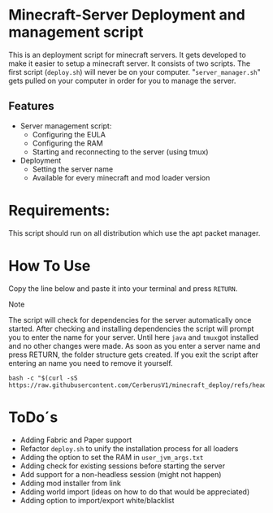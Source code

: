 # Minecraft-Server Deployment and management script
This is an deployment script for minecraft servers. It gets developed to make it easier to setup a minecraft server. It consists of two scripts. The first script (`deploy.sh`) will never be on your computer.   "`server_manager.sh`" gets pulled on your computer in order for you to manage the server.

## Features
- Server management script:
    - Configuring the EULA
    - Configuring the RAM
    - Starting and reconnecting to the server (using tmux)
- Deployment
    - Setting the server name
    - Available for every minecraft and mod loader version 
 


# Requirements:
This script should run on all distribution which use the apt packet manager.

# How To Use
Copy the line below and paste it into your terminal and press `RETURN`. 

>[!NOTE]
>The script will check for dependencies for the server automatically once started. After checking and installing dependencies the script will prompt you to enter the name for your server. Until here `java` and `tmux`got installed and no other changes were made. As soon as you enter a server name and press RETURN, the folder structure gets created. If you exit the script after entering an name you need to remove it yourself.


```
bash -c "$(curl -sS https://raw.githubusercontent.com/CerberusV1/minecraft_deploy/refs/heads/main/deploy.sh)"
```

# ToDo´s
- Adding Fabric and Paper support
- Refactor `deploy.sh` to unify the installation process for all loaders
- Adding the option to set the RAM in `user_jvm_args.txt`
- Adding check for existing sessions before starting the server
- Add support for a non-headless session (might not happen)
- Adding mod installer from link
- Adding world import (ideas on how to do that would be appreciated)
- Adding option to import/export white/blacklist
